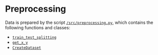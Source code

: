 # Preprocessing
Data is prepared by the script [`/src/preprocessing.py`](/src/preprocessing.py), which contains the following functions and classes:

- [`train_test_splitting`](./preprocessing.train_test_splitting.md)
- [`get_x_y`](./preprocessing.get_x_y.md)
- [`CreateDataset`](./preprocessing.CreateDataset.md)